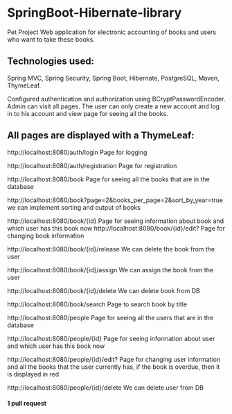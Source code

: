 # SpringBoot-Hibernate-library
Pet Project
Web application for electronic accounting of books and users who want to take these books.
## Technologies used:
Spring MVC, Spring Security, Spring Boot, Hibernate,
PostgreSQL, Maven, ThymeLeaf.

Configured authentication and authorization using BCryptPasswordEncoder. Admin can visit all pages.
The user can only create a new account and log in to his account and view page for seeing all the books.
## All pages are displayed with a ThymeLeaf:
  http://localhost:8080/auth/login    Page for logging
  
  http://localhost:8080/auth/registration   Page for registration
  
  http://localhost:8080/book         Page for seeing all the books that are in the database
  
  http://localhost:8080/book?page=2&books_per_page=2&sort_by_year=true   we can implement sorting and output of books
  
  http://localhost:8080/book/{id}    Page for seeing information about book and which user has this book now
  http://localhost:8080/book/{id}/edit?   Page for changing book information
  
  http://localhost:8080/book/{id}/release   We can delete the book from the user
  
  http://localhost:8080/book/{id}/assign    We can assign the book from the user
  
  http://localhost:8080/book/{id}/delete    We can delete book from DB
  
  http://localhost:8080/book/search       Page to search book by title
  
  http://localhost:8080/people      Page for seeing all the users that are in the database
  
  http://localhost:8080/people/{id}    Page for seeing information about user and which user has this book now
  
  http://localhost:8080/people/{id}/edit?   Page for changing user information and all the books that the user currently has,
if the book is overdue, then it is displayed in red

  http://localhost:8080/people/{id}/delete    We can delete user from DB
#### 1 pull request